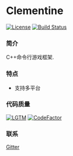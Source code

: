 # Clementine

[![License](https://img.shields.io/github/license/ShenMian/Clementine)](https://github.com/ShenMian/Clementine/blob/master/LICENSE)
[![Build Status](https://travis-ci.org/ShenMian/Clementine.svg?branch=master)](https://travis-ci.org/ShenMian/Clementine)

### 简介
C++命令行游戏框架.  

### 特点
- 支持多平台

### 代码质量
[![LGTM](https://img.shields.io/lgtm/grade/cpp/g/ShenMian/Clementine.svg?logo=lgtm&logoWidth=18)](https://lgtm.com/projects/g/ShenMian/Clementine/context:cpp)
[![CodeFactor](https://www.codefactor.io/repository/github/shenmian/clementine/badge)](https://www.codefactor.io/repository/github/shenmian/clementine)

### 联系
[Gitter](https://gitter.im/ShenMian/Clementine)  

